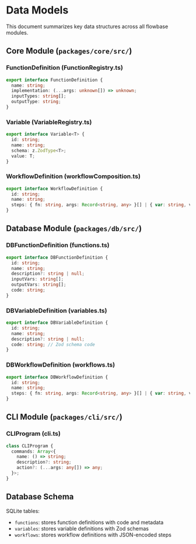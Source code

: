 # Data Models

This document summarizes key data structures across all flowbase modules.

## Core Module (`packages/core/src/`)

### FunctionDefinition (FunctionRegistry.ts)
```ts
export interface FunctionDefinition {
  name: string;
  implementation: (...args: unknown[]) => unknown;
  inputTypes: string[];
  outputType: string;
}
```

### Variable (VariableRegistry.ts)
```ts
export interface Variable<T> {
  id: string;
  name: string;
  schema: z.ZodType<T>;
  value: T;
}
```

### WorkflowDefinition (workflowComposition.ts)
```ts
export interface WorkflowDefinition {
  id: string;
  name: string;
  steps: { fn: string, args: Record<string, any> }[] | { var: string, value: any }[];
}
```

## Database Module (`packages/db/src/`)

### DBFunctionDefinition (functions.ts)
```ts
export interface DBFunctionDefinition {
  id: string;
  name: string;
  description?: string | null;
  inputVars: string[];
  outputVars: string[];
  code: string;
}
```

### DBVariableDefinition (variables.ts)
```ts
export interface DBVariableDefinition {
  id: string;
  name: string;
  description?: string | null;
  code: string; // Zod schema code
}
```

### DBWorkflowDefinition (workflows.ts)
```ts
export interface DBWorkflowDefinition {
  id: string;
  name: string;
  steps: { fn: string, args: Record<string, any> }[] | { var: string, value: any }[]; // JSON-serialized workflow steps
}
```

## CLI Module (`packages/cli/src/`)

### CLIProgram (cli.ts)
```ts
class CLIProgram {
  commands: Array<{
    name: () => string;
    description?: string;
    action?: (...args: any[]) => any;
  }>;
}
```

## Database Schema

SQLite tables:
- `functions`: stores function definitions with code and metadata
- `variables`: stores variable definitions with Zod schemas
- `workflows`: stores workflow definitions with JSON-encoded steps 